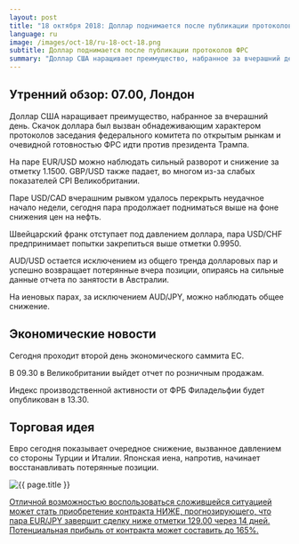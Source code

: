 ```yaml
---
layout: post
title: "18 октября 2018: Доллар поднимается после публикации протоколов ФРС"
language: ru
image: /images/oct-18/ru-18-oct-18.png
subtitle: Доллар поднимается после публикации протоколов ФРС
summary: "Доллар США наращивает преимущество, набранное за вчерашний день. Скачок доллара был вызван обнадеживающим характером протоколов заседания федерального комитета по открытым рынкам и очевидной готовностью ФРС идти против президента Трампа"
---
```

## Утренний обзор: 07.00, Лондон
 
Доллар США наращивает преимущество, набранное за вчерашний день. Скачок доллара был вызван обнадеживающим характером протоколов заседания федерального комитета по открытым рынкам и очевидной готовностью ФРС идти против президента Трампа.

На паре EUR/USD можно наблюдать сильный разворот и снижение за отметку 1.1500. GBP/USD также падает, во многом из-за слабых показателей CPI Великобритании.

Паре USD/CAD вчерашним рывком удалось перекрыть неудачное начало недели, сегодня пара продолжает подниматься выше на фоне снижения цен на нефть.

Швейцарский франк отступает под давлением доллара, пара USD/CHF предпринимает попытки закрепиться выше отметки 0.9950.

AUD/USD остается исключением из общего тренда долларовых пар и успешно возвращает потерянные вчера позиции, опираясь на сильные данные отчета по занятости в Австралии.

На иеновых парах, за исключением AUD/JPY, можно наблюдать общее снижение.
 
## Экономические новости
 
Сегодня проходит второй день экономического саммита ЕС.

В 09.30 в Великобритании выйдет отчет по розничным продажам.

Индекс производственной активности от ФРБ Филадельфии будет опубликован в 13.30.
 
## Торговая идея
 
Евро сегодня показывает очередное снижение, вызванное давлением со стороны Турции и Италии. Японская иена, напротив, начинает восстанавливать потерянные позиции.

<img src="{{ site.url }}/images/oct-18/ru-18-oct-18.png" alt="{{ page.title }}"  title="{{ page.title }}">

<a href="%LINK%%?currency=USD&market=forex&underlying=frxEURJPY&formname=higherlower&duration_amount=14&duration_units=d&amount=10&amount_type=stake&expiry_type=duration&barrier=129" target="_blank">Отличной возможностью воспользоваться сложившейся ситуацией может стать приобретение контракта НИЖЕ, прогнозирующего, что пара EUR/JPY завершит сделку ниже отметки 129.00 через 14 дней. Потенциальная прибыль от контракта может составить до 165%.</a>

